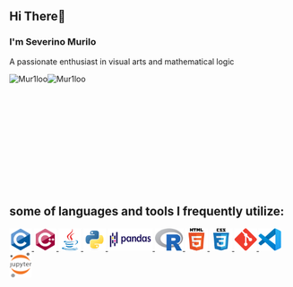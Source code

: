 ## Hi There👋
### I'm Severino Murilo

A passionate enthusiast in visual arts and mathematical logic

<div>
    <p>
        <img align="left" src="https://github-readme-stats.vercel.app/api?username=Mur1loo&show_icons=true&locale=en" alt="Mur1loo" />
    </p>
    <p>
        <img align="left" src="https://github-readme-stats.vercel.app/api/top-langs?username=Mur1loo&show_icons=true&locale=en&layout=compact" alt="Mur1loo" />
    </p>
    <br />
</div>
<br />
<br />
<br />
<br />
<br />
<br />
<br />
<br />
<br />
<br />
<br />


## some of languages and tools I frequently utilize:
<p align="left">
    <a href="https://www.cprogramming.com/" target="_blank" rel="noreferrer"> 
        <img src="icons/c.svg" alt="C" width="40" height="40" /> 
    </a> 
    <a href="https://cplusplus.com/" target="_blank" rel="noreferrer"> 
        <img src="icons/cplusplus.svg" alt="C++" width="40" height="40" /> 
    </a> 
    <a href="https://www.java.com" target="_blank" rel="noreferrer"> 
        <img src="icons/java.svg" alt="Java" width="40" height="40" /> 
    </a> 
    <a href="https://www.python.org" target="_blank" rel="noreferrer"> 
        <img src="icons/python.svg" alt="Python" width="40" height="40" /> 
    </a> 
    <a href="https://pandas.pydata.org/" target="_blank" rel="noreferrer"> 
        <img src="icons/pandas.svg" alt="Pandas" width="80" height="40" /> 
    </a> 
    <a href="https://www.r-project.org/" target="_blank" rel="noreferrer"> 
        <img src="icons/r.svg" alt="R" width="50" height="40" /> 
    </a> 
    <a href="https://www.w3.org/html/" target="_blank" rel="noreferrer"> 
        <img src="icons/html5.svg" alt="HTML5" width="40" height="40" /> 
    </a>
    <a href="https://www.w3schools.com/css/" target="_blank" rel="noreferrer"> 
        <img src="icons/css3.svg" alt="CSS3" width="40" height="40" /> 
    <a href="https://git-scm.com/" target="_blank" rel="noreferrer"> 
        <img src="icons/git.svg" alt="Git" width="40" height="40"/> 
    </a> 
    <a href="https://code.visualstudio.com/brand" target="_blank" rel="noreferrer"> 
        <img src="icons/vscode.png" alt="VSCode" width="40" height="40" /> 
    </a> 
    <a href="https://jupyter.org/" target="_blank" rel="noreferrer"> 
        <img src="icons/jupyter.png" alt="Jupyter" width="40" height="45" /> 
    </a> 
</p>

